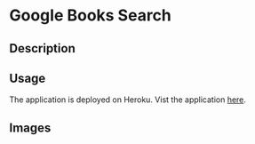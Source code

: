 # Google Books Search

## Description


## Usage

The application is deployed on Heroku. Vist the application [here](https://stormy-beyond-70546.herokuapp.com/).

## Images
